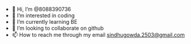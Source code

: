 - 👋 Hi, I’m @8088390736
- 👀 I’m interested in coding
- 🌱 I’m currently learning BE
- 💞️ I’m looking to collaborate on github
- 📫 How to reach me through my email sindhugowda.2503@gmail.com

<!---
8088390736/8088390736 is a ✨ special ✨ repository because its `README.md` (this file) appears on your GitHub profile.
You can click the Preview link to take a look at your changes.
--->
